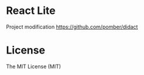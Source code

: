 React Lite
==========

Project modification https://github.com/pomber/didact

License
=======
The MIT License (MIT)
